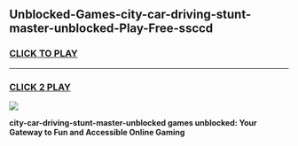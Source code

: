 
## Unblocked-Games-city-car-driving-stunt-master-unblocked-Play-Free-ssccd
<h3>
<a href="https://premium76.site?title=city-car-driving-stunt-master-unblocked&ref=20M">CLICK TO PLAY</a></h3>
<hr>

<h3>
<a href="https://premium76.site?title=city-car-driving-stunt-master-unblocked&ref=20M">CLICK 2 PLAY</a>
  
</h3>

<a href="https://premium76.site?title=city-car-driving-stunt-master-unblocked&ref=19M"><img src="https://clearcache.store/games.png"></a>


**city-car-driving-stunt-master-unblocked games unblocked: Your Gateway to Fun and Accessible Online Gaming**
